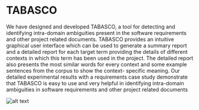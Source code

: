 # TABASCO
We have designed and developed TABASCO, a tool for detecting and identifying intra-domain ambiguities present in the software requirements and other project related documents. TABASCO provides an intuitive graphical user interface which can be used to generate a summary report and a detailed report for each target term providing the details of different contexts in which this term has been used in the project. The detailed report also presents the most similar words for every context and some example sentences from the corpus to show the context- specific meaning. Our detailed experimental results with a requirements case study demonstrate that TABASCO is easy to use and very helpful in identifying intra-domain ambiguities in software requirements and other project related documents

![alt text]([http://url/to/img.png](https://github.com/a-moharil/TABASCO/blob/main/screenshots/home.png))
